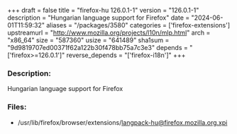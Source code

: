 +++
draft = false
title = "firefox-hu 126.0.1-1"
version = "126.0.1-1"
description = "Hungarian language support for Firefox"
date = "2024-06-01T11:59:32"
aliases = "/packages/3580"
categories = ['firefox-extensions']
upstreamurl = "http://www.mozilla.org/projects/l10n/mlp.html"
arch = "x86_64"
size = "587360"
usize = "641489"
sha1sum = "9d9819707ed00371f62a122b30f478bb75a7c3e3"
depends = "['firefox>=126.0.1']"
reverse_depends = "['firefox-i18n']"
+++
### Description: 
Hungarian language support for Firefox

### Files: 
* /usr/lib/firefox/browser/extensions/langpack-hu@firefox.mozilla.org.xpi
